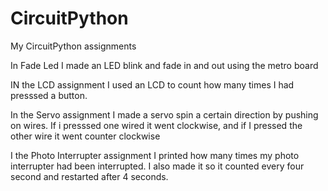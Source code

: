 # CircuitPython
My CircuitPython assignments

In Fade Led I made an LED blink and fade in and out using the metro board

IN the LCD assignment I used an LCD to count how many times I had presssed a button. 

In the Servo assignment I made a servo spin a certain direction by pushing on wires. If i presssed one wired it went clockwise, and if I pressed the other wire it went counter clockwise

I the Photo Interrupter assignment I printed how many times my photo interrupter had been interrupted. I also made it so it counted every four second and restarted after 4 seconds. 


